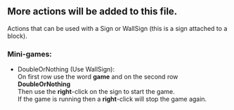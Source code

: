 ## More actions will be added to this file.

Actions that can be used with a Sign or WallSign (this is a sign attached to a block).

### Mini-games:
  - DoubleOrNothing (Use WallSign):\
  On first row use the word **game** and on the second row **DoubleOrNothing**\
  Then use the **right**-click on the sign to start the game.\
  If the game is running then a **right**-click will stop the game again.
  
